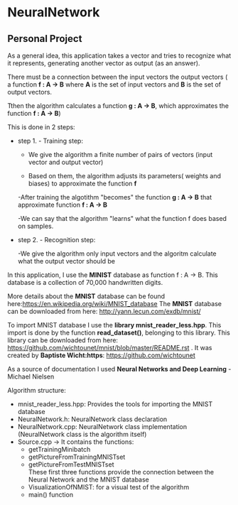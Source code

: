 # NeuralNetwork
## Personal Project

  As a general idea, this application takes a vector and tries to recognize what it represents,
generating another vector as output (as an answer).

  There must be a connection between the input vectors the output vectors
( a function   **f : A -> B**   where **A** is the set of input vectors and **B** is the set of output vectors.

  Tthen the algorithm calculates a function **g : A -> B**, which approximates the function **f : A -> B**)
	
   This is done in 2 steps:
	 
- step 1.  - Training step:

	- We give the algorithm a finite number of pairs of vectors (input vector and output vector)

	- Based on them, the algorithm adjusts its parameters( weights and biases) to approximate the function **f**

	 -After training the algotithm "becomes" the  function **g : A -> B** that  approximate  function **f : A -> B**

	 -We can say that the algorithm "learns" what the function f does based on samples.
			
- step 2.  - Recognition step:

	 -We give the algorithm only input vectors and the algoritm calculate what the output vector should be
 
In this application, I use the **MINIST** database as function f : A -> B. This database is a collection
 of 70,000 handwritten digits.
 
   More details about the **MNIST** database can be found here:https://en.wikipedia.org/wiki/MNIST_database
   The **MNIST** database can be downloaded from here: http://yann.lecun.com/exdb/mnist/
 
   To import MNIST database I use the **library mnist_reader_less.hpp**. This import is done by the function
 **read_dataset()**, belonging to this library. This library can be downloaded from here: https://github.com/wichtounet/mnist/blob/master/README.rst . It was created by **Baptiste Wicht:https**: https://github.com/wichtounet
 
 As a source of documentation I used **Neural Networks and Deep Learning** - Michael Nielsen

 
 Algorithm structure:
 - mnist_reader_less.hpp: Provides the tools for importing the MNIST database
 - NeuralNetwork.h: NeuralNetwork class declaration 
 - NeuralNetwork.cpp: NeuralNetwork class implementation
           (NeuralNetwork class is the algorithm itself)
 - Source.cpp -> It contains the functions:
	- getTrainingMinibatch              
	- getPictureFromTrainingMNISTset     
	- getPictureFromTestMNISTset   
	These first three functions provide the connection between the Neural Network and the MNIST database
	- VisualizationOfNMIST: for a visual test of the algorithm
	- main() function
